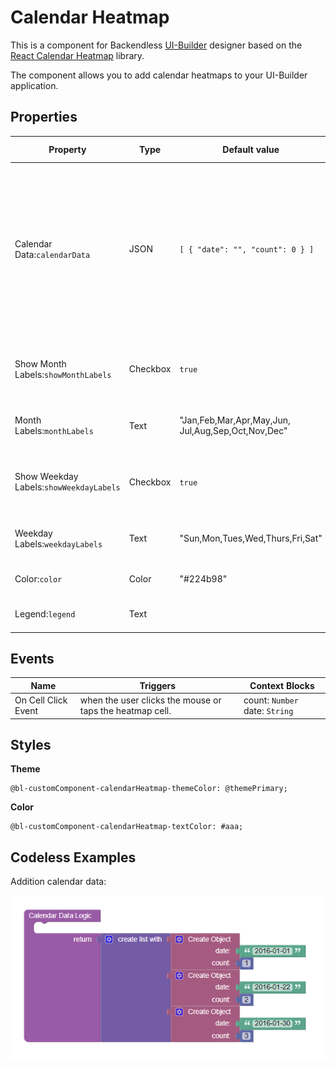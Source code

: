 # Calendar Heatmap

This is a component for Backendless [UI-Builder](https://backendless.com/developers/#ui-builder) designer based on the [React Calendar Heatmap](https://github.com/kevinsqi/react-calendar-heatmap) library.

The component allows you to add calendar heatmaps to your UI-Builder application.

## Properties

| Property                                | Type     | Default value                                          | Logic                           | Data Binding | UI Setting | Description                                                                                                                                                            |
|-----------------------------------------|----------|--------------------------------------------------------|---------------------------------|--------------|------------|------------------------------------------------------------------------------------------------------------------------------------------------------------------------|
| Calendar Data:`calendarData`            | JSON     | `[ { "date": "", "count": 0 } ]`                       | Calendar Data Logic             | YES          | YES        | Allows you to specifies an array of date and count for calendar. Watch [Codeless Examples](#examples). Signature of Calendar Data: `{"date": string, "count": number}` |
| Show Month Labels:`showMonthLabels`     | Checkbox | `true`                                                 | Month Labels Visibility Logic   | NO           | YES        | Allows you to choose whether or not to show month labels                                                                                                               |
| Month Labels:`monthLabels`              | Text     | "Jan,Feb,Mar,Apr,May,Jun,<br> Jul,Aug,Sep,Oct,Nov,Dec" | Month Labels Logic              | YES          | YES        | Allows you to write month labels                                                                                                                                       |
| Show Weekday Labels:`showWeekdayLabels` | Checkbox | `true`                                                 | Weekday Labels Visibility Logic | NO           | YES        | Allows you to choose whether or not to show weekday labels                                                                                                             |
| Weekday Labels:`weekdayLabels`          | Text     | "Sun,Mon,Tues,Wed,Thurs,Fri,Sat"                       | Weekday Labels Logic            | YES          | YES        | Allows you to write Weekday labels                                                                                                                                     |
| Color:`color`                           | Color    | "#224b98"                                              | Color Logic                     | YES          | YES        | Allows you to selected color                                                                                                                                           |
| Legend:`legend`                         | Text     |                                                        | Legend Logic                    | Yes          | YES        | Allows you to write legend                                                                                                                                             |

## Events

| Name                | Triggers                                                 | Context Blocks                 |
|---------------------|----------------------------------------------------------|--------------------------------|
| On Cell Click Event | when the user clicks the mouse or taps the heatmap cell. | count: `Number` date: `String` |

## Styles

**Theme**
````
@bl-customComponent-calendarHeatmap-themeColor: @themePrimary;
````

**Color**
````
@bl-customComponent-calendarHeatmap-textColor: #aaa;
````

## <a id="examples"></a> Codeless Examples

Addition  calendar data:

![](example-images/calendarData-example.png)
